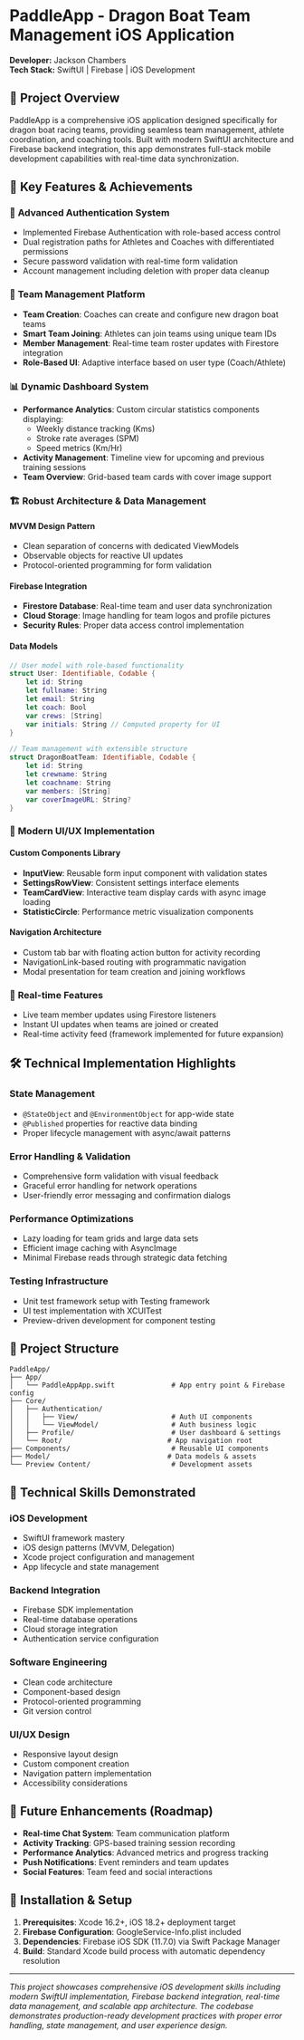 # PaddleApp - Dragon Boat Team Management iOS Application

**Developer:** Jackson Chambers  
**Tech Stack:** SwiftUI | Firebase | iOS Development  

## 🚀 Project Overview

PaddleApp is a comprehensive iOS application designed specifically for dragon boat racing teams, providing seamless team management, athlete coordination, and coaching tools. Built with modern SwiftUI architecture and Firebase backend integration, this app demonstrates full-stack mobile development capabilities with real-time data synchronization.

## 🎯 Key Features & Achievements

### 🔐 **Advanced Authentication System**
- Implemented Firebase Authentication with role-based access control
- Dual registration paths for Athletes and Coaches with differentiated permissions
- Secure password validation with real-time form validation
- Account management including deletion with proper data cleanup

### 👥 **Team Management Platform**
- **Team Creation**: Coaches can create and configure new dragon boat teams
- **Smart Team Joining**: Athletes can join teams using unique team IDs
- **Member Management**: Real-time team roster updates with Firestore integration
- **Role-Based UI**: Adaptive interface based on user type (Coach/Athlete)

### 📊 **Dynamic Dashboard System**
- **Performance Analytics**: Custom circular statistics components displaying:
  - Weekly distance tracking (Kms)
  - Stroke rate averages (SPM)
  - Speed metrics (Km/Hr)
- **Activity Management**: Timeline view for upcoming and previous training sessions
- **Team Overview**: Grid-based team cards with cover image support

### 🏗️ **Robust Architecture & Data Management**

#### **MVVM Design Pattern**
- Clean separation of concerns with dedicated ViewModels
- Observable objects for reactive UI updates
- Protocol-oriented programming for form validation

#### **Firebase Integration**
- **Firestore Database**: Real-time team and user data synchronization
- **Cloud Storage**: Image handling for team logos and profile pictures
- **Security Rules**: Proper data access control implementation

#### **Data Models**
```swift
// User model with role-based functionality
struct User: Identifiable, Codable {
    let id: String
    let fullname: String
    let email: String
    let coach: Bool
    var crews: [String]
    var initials: String // Computed property for UI
}

// Team management with extensible structure
struct DragonBoatTeam: Identifiable, Codable {
    let id: String
    let crewname: String
    let coachname: String
    var members: [String]
    var coverImageURL: String?
}
```

### 🎨 **Modern UI/UX Implementation**

#### **Custom Components Library**
- **InputView**: Reusable form input component with validation states
- **SettingsRowView**: Consistent settings interface elements
- **TeamCardView**: Interactive team display cards with async image loading
- **StatisticCircle**: Performance metric visualization components

#### **Navigation Architecture**
- Custom tab bar with floating action button for activity recording
- NavigationLink-based routing with programmatic navigation
- Modal presentation for team creation and joining workflows

### 🔄 **Real-time Features**
- Live team member updates using Firestore listeners
- Instant UI updates when teams are joined or created
- Real-time activity feed (framework implemented for future expansion)

## 🛠️ Technical Implementation Highlights

### **State Management**
- `@StateObject` and `@EnvironmentObject` for app-wide state
- `@Published` properties for reactive data binding
- Proper lifecycle management with async/await patterns

### **Error Handling & Validation**
- Comprehensive form validation with visual feedback
- Graceful error handling for network operations
- User-friendly error messaging and confirmation dialogs

### **Performance Optimizations**
- Lazy loading for team grids and large data sets
- Efficient image caching with AsyncImage
- Minimal Firebase reads through strategic data fetching

### **Testing Infrastructure**
- Unit test framework setup with Testing framework
- UI test implementation with XCUITest
- Preview-driven development for component testing

## 📁 Project Structure

```
PaddleApp/
├── App/
│   └── PaddleAppApp.swift              # App entry point & Firebase config
├── Core/
│   ├── Authentication/
│   │   ├── View/                       # Auth UI components
│   │   └── ViewModel/                  # Auth business logic
│   ├── Profile/                        # User dashboard & settings
│   └── Root/                          # App navigation root
├── Components/                         # Reusable UI components
├── Model/                             # Data models & assets
└── Preview Content/                    # Development assets
```

## 🔧 Technical Skills Demonstrated

### **iOS Development**
- SwiftUI framework mastery
- iOS design patterns (MVVM, Delegation)
- Xcode project configuration and management
- App lifecycle and state management

### **Backend Integration**
- Firebase SDK implementation
- Real-time database operations
- Cloud storage integration
- Authentication service configuration

### **Software Engineering**
- Clean code architecture
- Component-based design
- Protocol-oriented programming
- Git version control

### **UI/UX Design**
- Responsive layout design
- Custom component creation
- Navigation pattern implementation
- Accessibility considerations

## 🚀 Future Enhancements (Roadmap)

- **Real-time Chat System**: Team communication platform
- **Activity Tracking**: GPS-based training session recording
- **Performance Analytics**: Advanced metrics and progress tracking
- **Push Notifications**: Event reminders and team updates
- **Social Features**: Team feed and social interactions

## 📱 Installation & Setup

1. **Prerequisites**: Xcode 16.2+, iOS 18.2+ deployment target
2. **Firebase Configuration**: GoogleService-Info.plist included
3. **Dependencies**: Firebase iOS SDK (11.7.0) via Swift Package Manager
4. **Build**: Standard Xcode build process with automatic dependency resolution

---

*This project showcases comprehensive iOS development skills including modern SwiftUI implementation, Firebase backend integration, real-time data management, and scalable app architecture. The codebase demonstrates production-ready development practices with proper error handling, state management, and user experience design.*
